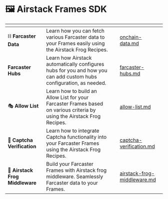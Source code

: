 # 🖼️ Airstack Frames SDK

<table data-view="cards"><thead><tr><th></th><th></th><th></th><th data-hidden data-card-target data-type="content-ref"></th></tr></thead><tbody><tr><td><span data-gb-custom-inline data-tag="emoji" data-code="26d3">⛓️</span> <strong>Farcaster Data</strong></td><td>Learn how you can fetch various Farcaster data to your Frames easily using the Airstack Frog Recipes.</td><td></td><td><a href="../airstack-frog-recipes-and-middleware/onchain-data.md">onchain-data.md</a></td></tr><tr><td> <strong>Farcaster Hubs</strong></td><td>Learn how Airstack automatically configures hubs for you and how you can add custom hubs configuration, as needed.</td><td></td><td><a href="../airstack-frog-recipes-and-middleware/farcaster-hubs.md">farcaster-hubs.md</a></td></tr><tr><td><span data-gb-custom-inline data-tag="emoji" data-code="1f3ad">🎭</span> <strong>Allow List</strong></td><td>Learn how to build an Allow List for your Farcaster Frames based on various criteria by using the Airstack Frog Recipes.</td><td></td><td><a href="../airstack-frog-recipes-and-middleware/allow-list.md">allow-list.md</a></td></tr><tr><td><span data-gb-custom-inline data-tag="emoji" data-code="1f916">🤖</span> <strong>Captcha Verification</strong></td><td>Learn how to integrate Captcha functionality into your Farcaster Frames using the Airstack Frog Recipes.</td><td></td><td><a href="../airstack-frog-recipes-and-middleware/captcha-verification.md">captcha-verification.md</a></td></tr><tr><td><span data-gb-custom-inline data-tag="emoji" data-code="1f96a">🥪</span> <strong>Airstack Frog Middleware</strong> </td><td>Build your Farcaster Frames with Airstack frog middleware. Seamlessly Farcaster data to your Frames.</td><td></td><td><a href="../airstack-frog-recipes-and-middleware/airstack-frog-middleware.md">airstack-frog-middleware.md</a></td></tr></tbody></table>
